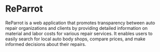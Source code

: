 # ReParrot

ReParrot is a web application that promotes transparency between auto repair organizations and clients by providing detailed information on material and labor costs for various repair services. It enables users to easily search for local auto body shops, compare prices, and make informed decisions about their repairs.
